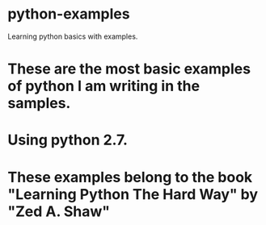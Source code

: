 # python-examples
Learning python basics with examples.
# These are the most basic examples of python I am writing in the samples.
# Using python 2.7.
# These examples belong to the book "Learning Python The Hard Way" by "Zed A. Shaw"


